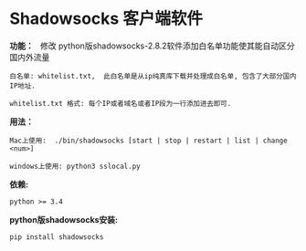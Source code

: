 # Shadowsocks 客户端软件


**功能：**
    修改 python版shadowsocks-2.8.2软件添加白名单功能使其能自动区分国内外流量

    白名单: whitelist.txt,  此白名单是从ip纯真库下载并处理成白名单, 包含了大部分国内IP地址.

    whitelist.txt 格式: 每个IP或者域名或者IP段为一行添加进去即可.

**用法：**

    Mac上使用:  ./bin/shadowsocks [start | stop | restart | list | change <num>]
    
    windows上使用: python3 sslocal.py

**依赖:**

    python >= 3.4

**python版shadowsocks安装:**

    pip install shadowsocks

